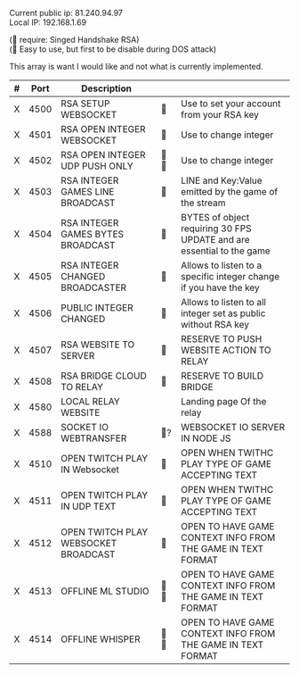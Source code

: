 Current public ip: 81.240.94.97  
Local IP: 192.168.1.69  
  
(🤝 require: Singed Handshake RSA)  
(🤖 Easy to use, but first to be disable during DOS attack)  
  
This array is want I would like and not what is currently implemented.  

| #   | Port| Description                         |    |        |
| --- | -----| -------------------------------     | -- |------|
|X | 4500 | RSA SETUP WEBSOCKET                 |🤝    | Use to set your account from your RSA key|
|X | 4501 | RSA OPEN INTEGER WEBSOCKET          |🤝    | Use to change integer |
|X | 4502 | RSA OPEN INTEGER UDP PUSH ONLY    |🤝🤖| Use to change integer  |
|X | 4503 | RSA INTEGER GAMES LINE BROADCAST    |🤝    | LINE and Key:Value emitted by the game of the stream |
|X | 4504 | RSA INTEGER GAMES BYTES BROADCAST   |🤝    | BYTES of object requiring 30 FPS UPDATE and are essential to the game|
|X | 4505 | RSA INTEGER CHANGED BROADCASTER     |🤝     |Allows to listen to a specific integer change if you have the key|
|X | 4506 | PUBLIC INTEGER CHANGED            |  🤖  |Allows to listen to all integer set as public without RSA key|
|X | 4507 | RSA WEBSITE TO SERVER               |🤝    |RESERVE TO PUSH WEBSITE ACTION TO RELAY|
|X | 4508 | RSA BRIDGE CLOUD TO RELAY           |🤝    |RESERVE TO BUILD BRIDGE|
|X | 4580 | LOCAL RELAY WEBSITE                 |    |Landing page Of the relay|
|X | 4588 | SOCKET IO WEBTRANSFER               |🤝?    |WEBSOCKET IO SERVER IN NODE JS|
|X | 4510 | OPEN TWITCH PLAY IN Websocket       |    🤖|OPEN WHEN TWITHC PLAY TYPE OF GAME ACCEPTING TEXT|
|X | 4511 | OPEN TWITCH PLAY IN UDP TEXT        |    🤖|OPEN WHEN TWITHC PLAY TYPE OF GAME ACCEPTING TEXT|
|X | 4512 | OPEN TWITCH PLAY WEBSOCKET BROADCAST|    🤖|OPEN TO HAVE GAME CONTEXT INFO FROM THE GAME IN TEXT FORMAT|
|X | 4513 | OFFLINE ML STUDIO |🤝    🤖|OPEN TO HAVE GAME CONTEXT INFO FROM THE GAME IN TEXT FORMAT|
|X | 4514 | OFFLINE WHISPER   |🤝    🤖|OPEN TO HAVE GAME CONTEXT INFO FROM THE GAME IN TEXT FORMAT|
